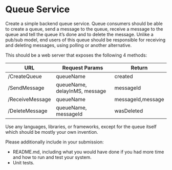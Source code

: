 
# Queue Service

Create a simple backend queue service. Queue consumers should be able to create a queue, send a message to the queue, receive a message to the queue and tell the queue it’s done and to delete the message. Unlike a pub/sub model, end users of this queue should be responsible for receiving and deleting messages, using polling or another alternative.

This should be a web server that exposes the following 4 methods:

| URL | Request Params | Return |
| ------------- | ------------- | ------------- |
| /CreateQueue  | queueName | created |
| /SendMessage  | queueName, delayInMS, message | messageId |
| /ReceiveMessage | queueName  | messageId,message |
| /DeleteMessage  | queueName, messageId | wasDeleted |


Use any languages, libraries, or frameworks, except for the queue itself which should be mostly your own invention.

Please additionally include in your submission:
* README.md, including what you would have done if you had more time and how to run and test your system.
* Unit tests.

